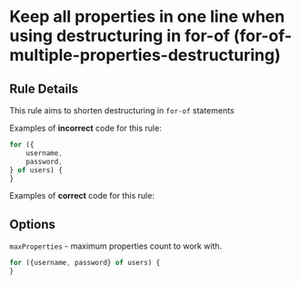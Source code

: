 # Keep all properties in one line when using destructuring in for-of (for-of-multiple-properties-destructuring)

## Rule Details

This rule aims to shorten destructuring in `for-of` statements

Examples of **incorrect** code for this rule:

```js
for ({
    username,
    password,
} of users) {
}
```

Examples of **correct** code for this rule:

## Options

`maxProperties` - maximum properties count to work with.

```js
for ({username, password} of users) {
}
```
